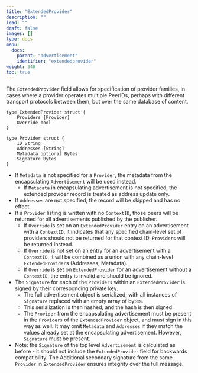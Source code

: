 ```yaml
---
title: "ExtendedProvider"
description: ""
lead: ""
draft: false
images: []
type: docs
menu:
  docs:
    parent: "advertisement"
    identifier: "extendedprovider"
weight: 340
toc: true
---
```


The `ExtendedProvider` field allows for specification of provider families, in cases where a
provider operates multiple PeerIDs, perhaps with different transport protocols between them, but
over the same database of content.

```ipldsch
type ExtendedProvider struct {
    Providers [Provider]
    Override bool
}

type Provider struct {
    ID String
    Addresses [String]
    Metadata optional Bytes
    Signature Bytes
}
```

* If `Metadata` is not specified for a `Provider`, the metadata from the
  encapsulating  `Advertisement` will be used instead.
  * If `Metadata` in encapsulating advertisement is not specified, the extended provider record
    is treated as address update only.
* If `Addresses` are not specified, the record will be skipped and has no effect.
* If a `Provider` listing is written with no `ContextID`, those peers will be returned for all
  advertisements published by the publisher.
  * If `Override` is set on an `ExtendedProvider` entry on an advertisement with a `ContextID`, it
    indicates that any specified chain-level set of providers should not be returned for that
    context ID. `Providers` will be returned Instead.
  * If `Override` is not set on an entry for an advertisement with a `ContextID`, it will be
    combined as a union with any chain-level `ExtendedProvider`s (Addresses, Metadata).
  * If `Override` is set on `ExtendedProvider` for an advertisement without a `ContextID`, the
    entry is invalid and should be ignored.
* The `Signature` for each of the `Providers` within an `ExtendedProvider` is signed by their
  corresponding private key.
  * The full advertisement object is serialized, with all instances of `Signature` replaced with
    an empty array of bytes.
  * This serialization is then hashed, and the hash is then signed.
  * The `Provider` from the encapsulating advertisement must be present in the `Providers` of
    the `ExtendedProvider` object, and must sign in this way as well. It may omit `Metadata`
    and `Addresses` if they match the values already set at the encapsulating advertisement.
    However, `Signature` must be present.
* Note: the `Signature` of the top level `Advertisement` is calculated as before - it should not
  include the `ExtendedProvider` field for backwards compatibility. The Additional secondary
  signature from the same `Provider` in `ExtendedProvider` ensures integrity over the full message.
